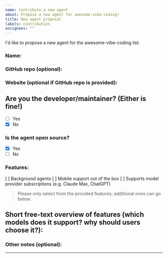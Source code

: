 ```yaml
---
name: Contribute a new agent
about: Propose a new agent for awesome-vibe-coding!
title: New agent proposal
labels: contribution
assignees: ""
---
```


I'd like to propose a new agent for the awesome-vibe-coding list:

### Name: 

### GitHub repo (optional): 

### Website (optional if GitHub repo is provided): 

## Are you the developer/maintainer? (Either is fine!)

- [ ] Yes
- [x] No

### Is the agent open source?

- [x] Yes
- [ ] No

### Features:

[ ] Background agents
[ ] Mobile support out of the box
[ ] Supports model provider subscriptions (e.g. Claude Max, ChatGPT)

> Please only select from the provided features; additional ones can go below.

## Short free-text overview of features (which models does it support? why should users choose it?):

<features>

<!-- e.g.
OpenCode is an open source terminal-based agent which supports 75+ LLM providers and integrates with IDEs including Cursor and VS Code
-->

### Other notes (optional):

<notes>

---

<!--
 - Contributions should be fully functioning and publicly available
 - Your contribution will be edited by our AI agents, and may be moved to a different category
-->
